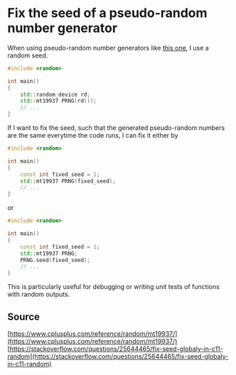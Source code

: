 # Fix the seed of a pseudo-random number generator

When using pseudo-random number generators like [this one](https://www.cplusplus.com/reference/random/mt19937/), I use a random seed.
```cpp
#include <random>

int main()
{
	std::random_device rd;
	std::mt19937 PRNG(rd());
	// ...
}
```

If I want to fix the seed, such that the generated pseudo-random numbers are the same everytime the code runs, I can fix it either by
```cpp
#include <random>

int main()
{
	const int fixed_seed = 1;
	std::mt19937 PRNG(fixed_seed);
	// ...
}
```
or
```cpp
#include <random>

int main()
{
	const int fixed_seed = 1;
	std::mt19937 PRNG;
	PRNG.seed(fixed_seed);
	// ...
}
```

This is particularly useful for debugging or writing unit tests of functions with random outputs.

## Source
[https://www.cplusplus.com/reference/random/mt19937/](https://www.cplusplus.com/reference/random/mt19937/)   
[https://stackoverflow.com/questions/25644465/fix-seed-globaly-in-c11-random](https://stackoverflow.com/questions/25644465/fix-seed-globaly-in-c11-random)
